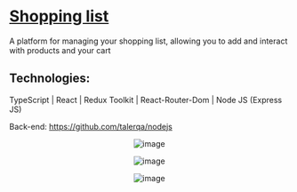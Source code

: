# [Shopping list](https://shop-kappa-vert.vercel.app/)

<p>A platform for managing your shopping list, allowing you to add and interact with products and your cart</p>

## Technologies:
TypeScript | React | Redux Toolkit | React-Router-Dom | Node JS (Express JS)  

Back-end: https://github.com/talerqa/nodejs

<div align="center">

<p align="center">

![image](https://github.com/talerqa/shop/assets/97165727/22383fc5-b21f-48ce-8766-643b10fc2334)

</p>

<p align="center">

![image](https://github.com/talerqa/shop/assets/97165727/263b1705-3502-469d-ba41-3fda0e59158c)

</p>

<p align="center">
   
![image](https://github.com/talerqa/shop/assets/97165727/d38bb3fa-c3bd-4a03-8cf4-c7e32dfb102f)

</p>
</div>


